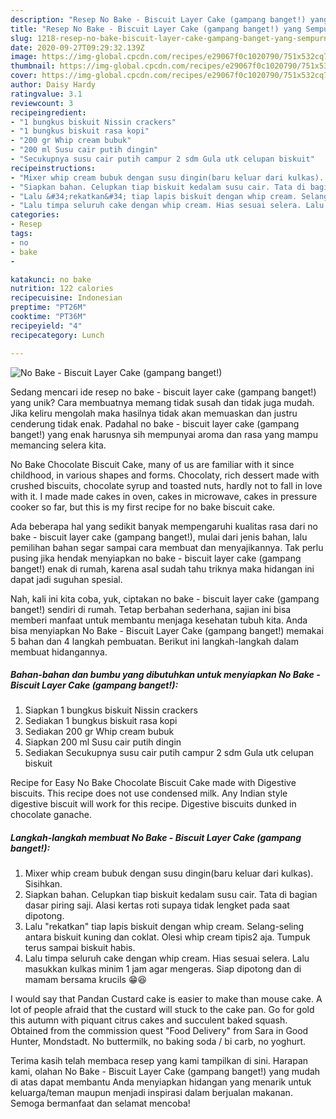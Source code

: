```yaml
---
description: "Resep No Bake - Biscuit Layer Cake (gampang banget!) yang Sempurna"
title: "Resep No Bake - Biscuit Layer Cake (gampang banget!) yang Sempurna"
slug: 1218-resep-no-bake-biscuit-layer-cake-gampang-banget-yang-sempurna
date: 2020-09-27T09:29:32.139Z
image: https://img-global.cpcdn.com/recipes/e29067f0c1020790/751x532cq70/no-bake-biscuit-layer-cake-gampang-banget-foto-resep-utama.jpg
thumbnail: https://img-global.cpcdn.com/recipes/e29067f0c1020790/751x532cq70/no-bake-biscuit-layer-cake-gampang-banget-foto-resep-utama.jpg
cover: https://img-global.cpcdn.com/recipes/e29067f0c1020790/751x532cq70/no-bake-biscuit-layer-cake-gampang-banget-foto-resep-utama.jpg
author: Daisy Hardy
ratingvalue: 3.1
reviewcount: 3
recipeingredient:
- "1 bungkus biskuit Nissin crackers"
- "1 bungkus biskuit rasa kopi"
- "200 gr Whip cream bubuk"
- "200 ml Susu cair putih dingin"
- "Secukupnya susu cair putih campur 2 sdm Gula utk celupan biskuit"
recipeinstructions:
- "Mixer whip cream bubuk dengan susu dingin(baru keluar dari kulkas). Sisihkan."
- "Siapkan bahan. Celupkan tiap biskuit kedalam susu cair. Tata di bagian dasar piring saji. Alasi kertas roti supaya tidak lengket pada saat dipotong."
- "Lalu &#34;rekatkan&#34; tiap lapis biskuit dengan whip cream. Selang-seling antara biskuit kuning dan coklat. Olesi whip cream tipis2 aja. Tumpuk terus sampai biskuit habis."
- "Lalu timpa seluruh cake dengan whip cream. Hias sesuai selera. Lalu masukkan kulkas minim 1 jam agar mengeras. Siap dipotong dan di mamam bersama krucils 😁😆"
categories:
- Resep
tags:
- no
- bake
- 

katakunci: no bake  
nutrition: 122 calories
recipecuisine: Indonesian
preptime: "PT26M"
cooktime: "PT36M"
recipeyield: "4"
recipecategory: Lunch

---
```



![No Bake - Biscuit Layer Cake (gampang banget!)](https://img-global.cpcdn.com/recipes/e29067f0c1020790/751x532cq70/no-bake-biscuit-layer-cake-gampang-banget-foto-resep-utama.jpg)

Sedang mencari ide resep no bake - biscuit layer cake (gampang banget!) yang unik? Cara membuatnya memang tidak susah dan tidak juga mudah. Jika keliru mengolah maka hasilnya tidak akan memuaskan dan justru cenderung tidak enak. Padahal no bake - biscuit layer cake (gampang banget!) yang enak harusnya sih mempunyai aroma dan rasa yang mampu memancing selera kita.

No Bake Chocolate Biscuit Cake, many of us are familiar with it since childhood, in various shapes and forms. Chocolaty, rich dessert made with crushed biscuits, chocolate syrup and toasted nuts, hardly not to fall in love with it. I made made cakes in oven, cakes in microwave, cakes in pressure cooker so far, but this is my first recipe for no bake biscuit cake.

Ada beberapa hal yang sedikit banyak mempengaruhi kualitas rasa dari no bake - biscuit layer cake (gampang banget!), mulai dari jenis bahan, lalu pemilihan bahan segar sampai cara membuat dan menyajikannya. Tak perlu pusing jika hendak menyiapkan no bake - biscuit layer cake (gampang banget!) enak di rumah, karena asal sudah tahu triknya maka hidangan ini dapat jadi suguhan spesial.


Nah, kali ini kita coba, yuk, ciptakan no bake - biscuit layer cake (gampang banget!) sendiri di rumah. Tetap berbahan sederhana, sajian ini bisa memberi manfaat untuk membantu menjaga kesehatan tubuh kita. Anda bisa menyiapkan No Bake - Biscuit Layer Cake (gampang banget!) memakai 5 bahan dan 4 langkah pembuatan. Berikut ini langkah-langkah dalam membuat hidangannya.

<!--inarticleads1-->

##### Bahan-bahan dan bumbu yang dibutuhkan untuk menyiapkan No Bake - Biscuit Layer Cake (gampang banget!):

1. Siapkan 1 bungkus biskuit Nissin crackers
1. Sediakan 1 bungkus biskuit rasa kopi
1. Sediakan 200 gr Whip cream bubuk
1. Siapkan 200 ml Susu cair putih dingin
1. Sediakan Secukupnya susu cair putih campur 2 sdm Gula utk celupan biskuit


Recipe for Easy No Bake Chocolate Biscuit Cake made with Digestive biscuits. This recipe does not use condensed milk. Any Indian style digestive biscuit will work for this recipe. Digestive biscuits dunked in chocolate ganache. 

<!--inarticleads2-->

##### Langkah-langkah membuat No Bake - Biscuit Layer Cake (gampang banget!):

1. Mixer whip cream bubuk dengan susu dingin(baru keluar dari kulkas). Sisihkan.
1. Siapkan bahan. Celupkan tiap biskuit kedalam susu cair. Tata di bagian dasar piring saji. Alasi kertas roti supaya tidak lengket pada saat dipotong.
1. Lalu &#34;rekatkan&#34; tiap lapis biskuit dengan whip cream. Selang-seling antara biskuit kuning dan coklat. Olesi whip cream tipis2 aja. Tumpuk terus sampai biskuit habis.
1. Lalu timpa seluruh cake dengan whip cream. Hias sesuai selera. Lalu masukkan kulkas minim 1 jam agar mengeras. Siap dipotong dan di mamam bersama krucils 😁😆


I would say that Pandan Custard cake is easier to make than mouse cake. A lot of people afraid that the custard will stuck to the cake pan. Go for gold this autumn with piquant citrus cakes and succulent baked squash. Obtained from the commission quest &#34;Food Delivery&#34; from Sara in Good Hunter, Mondstadt. No buttermilk, no baking soda / bi carb, no yoghurt. 

Terima kasih telah membaca resep yang kami tampilkan di sini. Harapan kami, olahan No Bake - Biscuit Layer Cake (gampang banget!) yang mudah di atas dapat membantu Anda menyiapkan hidangan yang menarik untuk keluarga/teman maupun menjadi inspirasi dalam berjualan makanan. Semoga bermanfaat dan selamat mencoba!
